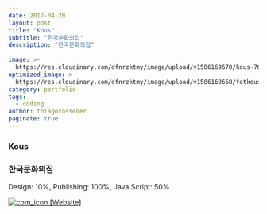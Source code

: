 ```yaml
---
date: 2017-04-20
layout: post
title: "Kous"
subtitle: "한국문화의집"
description: "한국문화의집"
  
image: >-
  https://res.cloudinary.com/dfnrzktmy/image/upload/v1586169670/kous-768x589_aawa3j.jpg
optimized_image: >-
  https://res.cloudinary.com/dfnrzktmy/image/upload/v1586169668/fotkous_sum-400x260_i5jjim.png
category: portfolio
tags:
  - coding
author: thiagorossener
paginate: true
---
```

### Kous

### 한국문화의집

Design: 10%, Publishing: 100%, Java Script: 50%

<a href="http://hwalan0411.dothome.co.kr/portfolio-item/kous/" target="_blank">
<img src="https://res.cloudinary.com/dfnrzktmy/image/upload/v1586177444/com_icon-150x129_r9kppl.png" alt="com_icon" class="site_icon">
[Website]
</a>